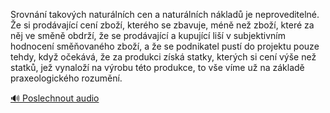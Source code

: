 
Srovnání takových naturálních cen a naturálních nákladů je neproveditelné. Že si prodávající cení zboží, kterého se zbavuje, méně než zboží, které za něj ve směně obdrží, že se prodávající a kupující liší v subjektivním hodnocení směňovaného zboží, a že se podnikatel pustí do projektu pouze tehdy, když očekává, že za produkci získá statky, kterých si cení výše než statků, jež vynaloží na výrobu této produkce, to vše víme už na základě praxeologického rozumění.

[🔊 Poslechnout audio](/data/7-paragraphs/audio/chapter_63/para_001-Srovnn-takovch-naturlnch-cen-a-naturlnch-n.mp3)
